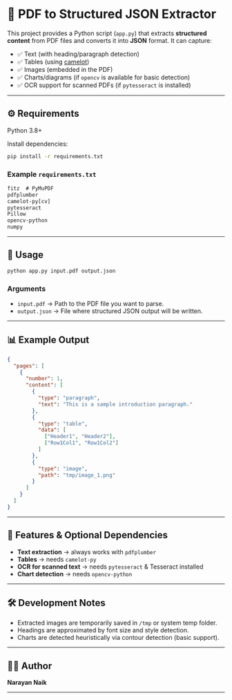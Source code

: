 # 📄 PDF to Structured JSON Extractor

This project provides a Python script (`app.py`) that extracts **structured content** from PDF files and converts it into **JSON** format. It can capture:

* ✅ Text (with heading/paragraph detection)
* ✅ Tables (using [camelot](https://camelot-py.readthedocs.io/en/master/))
* ✅ Images (embedded in the PDF)
* ✅ Charts/diagrams (if `opencv` is available for basic detection)
* ✅ OCR support for scanned PDFs (if `pytesseract` is installed)

---

## ⚙️ Requirements

Python 3.8+

Install dependencies:

```bash
pip install -r requirements.txt
```

### Example `requirements.txt`

```txt
fitz  # PyMuPDF
pdfplumber
camelot-py[cv]
pytesseract
Pillow
opencv-python
numpy
```

---

## 🚀 Usage

```bash
python app.py input.pdf output.json
```

### Arguments

* `input.pdf` → Path to the PDF file you want to parse.
* `output.json` → File where structured JSON output will be written.

---

## 📊 Example Output

```json
{
  "pages": [
    {
      "number": 1,
      "content": [
        {
          "type": "paragraph",
          "text": "This is a sample introduction paragraph."
        },
        {
          "type": "table",
          "data": [
            ["Header1", "Header2"],
            ["Row1Col1", "Row1Col2"]
          ]
        },
        {
          "type": "image",
          "path": "tmp/image_1.png"
        }
      ]
    }
  ]
}
```

---

## 🔧 Features & Optional Dependencies

* **Text extraction** → always works with `pdfplumber`
* **Tables** → needs `camelot-py`
* **OCR for scanned text** → needs `pytesseract` & Tesseract installed
* **Chart detection** → needs `opencv-python`

---

## 🛠 Development Notes

* Extracted images are temporarily saved in `/tmp` or system temp folder.
* Headings are approximated by font size and style detection.
* Charts are detected heuristically via contour detection (basic support).

---

## 👨‍💻 Author

**Narayan Naik**

---